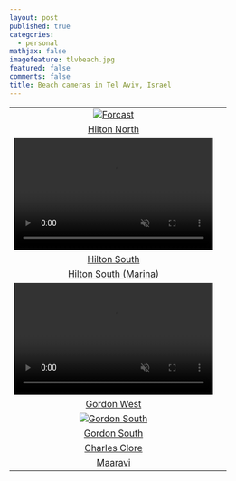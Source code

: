 ```yaml
---
layout: post
published: true
categories:
  - personal
mathjax: false
imagefeature: tlvbeach.jpg
featured: false
comments: false
title: Beach cameras in Tel Aviv, Israel
---
```

| | |
|:-------------------------:|:-------------------------:|
| [![Forcast](https://lh3.googleusercontent.com/2OK8y5_gA80L8DXL_6fOoFEEOOJILepV8zepdM46LOFDmvIxAnWBNl5AHeC6Pzy6TQ=s180)](http://4surfers.co.il/#/beachArea?beachAreaId=60 "Forcast")
| [Hilton North](http://server1.reali-tech.com/LiveStreamFlash/Demo/inter/inter10.html)
| <video width="352" height="198" preload="auto" autoplay loop muted><source src="http://server1.reali-tech.com:1935/live/inter20.stream/playlist.m3u8" type="application/x-mpegURL"></video>
| [Hilton South](http://server1.reali-tech.com:1935/live/inter20.stream/playlist.m3u8)
| [Hilton South (Marina)](https://rtsp.me/embed/4FEN7bBF/)
| <video width="352" height="198" preload="auto" autoplay loop muted><source src="http://server1.reali-tech.com:1935/live/dolphin.stream/playlist.m3u8" type="application/x-mpegURL"></video>
| [Gordon West](http://server1.reali-tech.com:1935/live/dolphin.stream/playlist.m3u8)
| [![Gordon South](https://www.israel21c.org/wp-content/uploads/2015/08/123-1168x657.jpg)](https://webcasting.co.il/player/tlv/frishman_mute.html "Gordon South") 
| [Gordon South](https://webcasting.co.il/player/tlv/frishman_mute.html)
| [Charles Clore](https://webcasting.co.il/player/tlv/cam5_mute.html)
| [Maaravi](https://webcasting.co.il/player/tlv/museum_mute.html)
